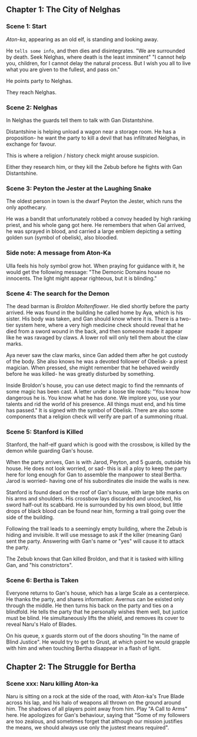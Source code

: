## Chapter 1: The City of Nelghas

### Scene 1: Start
*Aton-ka*, appearing as an old elf, is standing and looking away.

He `tells some info`, and then dies and disintegrates.
"We are surrounded by death. Seek Nelghas, where death is the least imminent"
"I cannot help you, children, for I cannot delay the natural process. But I wish
you all to live what you are given to the fullest, and pass on."

He points party to Nelghas.

They reach Nelghas.

### Scene 2: Nelghas
In Nelghas the guards tell them to talk with Gan Distantshine.

Distantshine is helping unload a wagon near a storage room. 
He has a proposition- he want the party to kill a devil that
has infiltrated Nelghas, in exchange for favour. 

This is where a religion / history check might arouse suspicion. 

Either they research him, or they kill the Zebub before he fights with Gan 
Distantshine.

### Scene 3: Peyton the Jester at the Laughing Snake
The oldest person in town is the dwarf Peyton the Jester,
which runs the only apothecary.

He was a bandit that unfortunately robbed a
convoy headed by high ranking priest, 
and his whole gang got here. 
He remembers that when Gal arrived,
he was sprayed in blood, and carried a 
large emblem depicting a setting golden sun 
(symbol of obelisk), also bloodied.

### Side note: A message from Aton-Ka
Ulla feels his holy symbol grow hot. When praying for guidance with it, he 
would get the following message: "The Demonic Domains house no innocents. The light might appear
righteous, but it is blinding."

### Scene 4: The search for the Demon
The dead barman is *Broldon Moltenflower*. He died shortly before the party
arrived. He was found in the building he called home by Aya, which is his
sister. His body was taken, and Gan should know where it is. There is a two-tier
system here, where a very high medicine check should reveal that he died from a
sword wound in the back, and then someone made it appear like he was ravaged by
claws. A lower roll will only tell them about the claw marks.

Aya never saw the claw marks, since Gan added them after he got custody of the
body. She also knows he was a devoted follower of Obelisk- a priest magician.
When pressed, she might remember that he behaved weirdly before he was killed-
he was greatly disturbed by something.

Inside Broldon's house, you can use detect magic to find the remnants of some
magic has been cast. A letter under a loose tile reads: "You know how dangerous
he is. You know what he has done. We implore you, use your talents and rid the
world of his presence. All things must end, and his time has passed." It is
signed with the symbol of Obelisk. There are also some components that a
religion check will verify are part of a summoning ritual.

### Scene 5: Stanford is Killed
Stanford, the half-elf guard which is good with the crossbow, is killed by the
demon while guarding Gan's house.

When the party arrives, Gan is with Jarod, Peyton, and 5 guards, outside his
house. He does not look worried, or sad- this is all a ploy to keep the party
here for long enough for Gan to assemble the manpower to steal Bertha.
Jarod is worried- having one of his subordinates die inside the walls is new.

Stanford is found dead on the roof of Gan's house, with large bite marks on his arms
and shoulders. His crossbow lays discarded and uncocked, his sword half-out its
scabbard. He is surrounded by his own blood, but little drops of black blood can
be found near him, forming a trail going over the side of the building.

Following the trail leads to a seemingly empty building, where the Zebub is
hiding and invisible. It will use message to ask if the killer (meaning Gan)
sent the party. Answering with Gan's name or "yes" will cause it to attack the party.

The Zebub knows that Gan killed Broldon, and that it is tasked with killing Gan,
and "his constrictors".

### Scene 6: Bertha is Taken

Everyone returns to Gan's house, which has a large Scale as a centerpiece. 
He thanks the party, and shares information: Avernus can be existed only through
the middle. 
He then turns his back on the party and ties on a blindfold. He tells the party
that he personally wishes them well, but justice must be blind. He simultaneously lifts
the shield, and removes its cover to reveal Naru's Halo of Blades. 

On his queue, x guards storm out of the doors shouting "In the name of Blind
Justice". He would try to get to Grust, at which point he would grapple with
him and when touching Bertha disappear in a flash of light.


## Chapter 2: The Struggle for Bertha

### Scene xxx: Naru killing Aton-ka

Naru is sitting on a rock at the side of the road, with Aton-ka's True Blade across his lap,
and his halo of weapons all thrown on the ground around him. The shadows of all players point
away from him. Play "A Call to Arms" here. He apologizes for Gan's behaviour,
saying that "Some of my followers are too zealous, and sometimes forget that
although our mission justifies the means, we should always use only the justest
means required".
